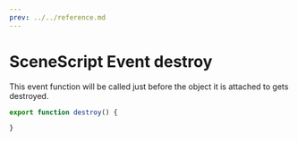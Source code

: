 ```yaml
---
prev: ../../reference.md
---
```


# SceneScript Event destroy

This event function will be called just before the object it is attached to gets destroyed.

```js
export function destroy() {

}
```
